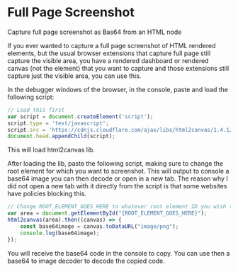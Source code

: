 # Full Page Screenshot
Capture full page screenshot as Bas64 from an HTML node

If you ever wanted to capture a full page screenshot of HTML rendered elements, but the usual browser extensions that capture full page still capture the visible area, you have a rendered dashboard or rendered canvas (not the element) that you want to capture and those extensions still capture just the visible area, you can use this.

In the debugger windows of the browser, in the console, paste and load the following script:

``` js
// Load this first
var script = document.createElement('script');
script.type = 'text/javascript';
script.src = 'https://cdnjs.cloudflare.com/ajax/libs/html2canvas/1.4.1/html2canvas.min.js';
document.head.appendChild(script);
```

This will load html2canvas lib.

After loading the lib, paste the following script, making sure to change the root element for which you want to screenshot. This will output to console a base64 image you can then decode or open in a new tab. The reason why I did not open a new tab with it directly from the script is that some websites have policies blocking this.

``` js
// Change ROOT_ELEMENT_GOES_HERE to whatever root element ID you wish to screenshot
var area = document.getElementById("{ROOT_ELEMENT_GOES_HERE}");
html2canvas(area).then((canvas) => {
    const base64image = canvas.toDataURL("image/png");
    console.log(base64image);
});
```

You will receive the base64 code in the console to copy. You can use then a base64 to image decoder to decode the copied code.
